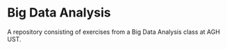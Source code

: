 # Big Data Analysis

A repository consisting of exercises from a Big Data Analysis class at AGH UST.
